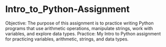 # Intro_to_Python-Assignment
Objective:
The purpose of this assignment is to practice writing Python programs that use arithmetic operations, manipulate strings, work with variables, and explore data types.
Practice:
My Intro to Python assignment for practicing variables, arithmetic, strings, and data types.
